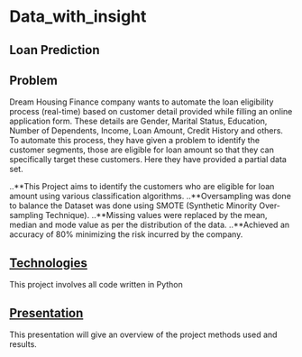 # Data_with_insight

## Loan Prediction 

## Problem
Dream Housing Finance company wants to automate the loan eligibility process (real-time) based on customer detail provided while filling an online application form. These details are Gender, Marital Status, Education, Number of Dependents, Income, Loan Amount, Credit History and others. To automate this process, they have given a problem to identify the customer segments, those are eligible for loan amount so that they can specifically target these customers. Here they have provided a partial data set.

..**This Project aims to identify the customers who are eligible for loan amount using various classification algorithms.
..**Oversampling was done to balance the Dataset was done using SMOTE (Synthetic Minority Over-sampling Technique).
..**Missing values were replaced by the mean, median and mode value as per the distribution of the data.
..**Achieved an accuracy of 80% minimizing the risk incurred by the company.

## [Technologies](loan_prediction.py)
This project involves all code written in Python

## [Presentation](Loan_pred_presentation.pdf)
This presentation will give an overview of the project methods used and results.
